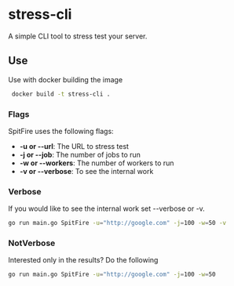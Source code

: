 # stress-cli

A simple CLI tool to stress test your server.

## Use
Use with docker building the image
```bash
 docker build -t stress-cli .
```

### Flags
SpitFire uses the following flags:
- **-u or --url**: The URL to stress test
- **-j or --job**: The number of jobs to run
- **-w or --workers**: The number of workers to run
- **-v or --verbose**: To see the internal work

### Verbose 
If you would like to see the internal work
set --verbose or -v.
```bash
go run main.go SpitFire -u="http://google.com" -j=100 -w=50 -v
```
### NotVerbose
Interested only in the results? Do the following
```bash
go run main.go SpitFire -u="http://google.com" -j=100 -w=50
```
